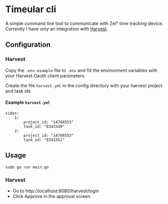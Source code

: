 # Timeular cli
A simple command line tool to communicate with Zei° time tracking device. Currently I have only an integration with [Harvest](https://www.getharvest.com).

## Configuration
### Harvest
Copy the `.env.example` file to `.env` and fill the environment variables with your Harvest Oauth client parameters.

Create the file `harvest.yml` in the config directory with your harvest project and task ids
#### Example `harvest.yml`
    sides:
        1:
            project_id: "14788553"
            task_id: "8341549"
        2:
            project_id: "14788553"
            task_id: "8341551"
## Usage
    sudo go run main.go

### Harvest
- Go to http://localhost:8080/harvest/login
- Click Approve in the approval screen
    
